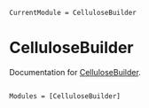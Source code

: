 ```@meta
CurrentModule = CelluloseBuilder
```

# CelluloseBuilder

Documentation for [CelluloseBuilder](https://github.com/cgtbatista/CelluloseBuilder.jl).

```@index
```

```@autodocs
Modules = [CelluloseBuilder]
```
